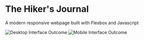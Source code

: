# The Hiker's Journal
A modern responsive webpage built with Flexbox and Javascript

<img src="https://raw.githubusercontent.com/gustaborges/the-hikers-journal/master/desktop-interface.gif" alt="Desktop Interface Outcome">
<img src="https://raw.githubusercontent.com/gustaborges/the-hikers-journal/master/mobile-interface.gif" alt="Mobile Interface Outcome">
